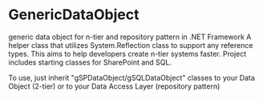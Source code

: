 # GenericDataObject
generic data object for n-tier and repository pattern in .NET Framework
A helper class that utilizes System.Reflection class to support any reference types.
This aims to help developers create n-tier systems faster.
Project includes starting classes for SharePoint and SQL.

To use, just inherit "gSPDataObject/gSQLDataObject" classes to your Data Object (2-tier) or to your Data Access Layer (repository pattern)
